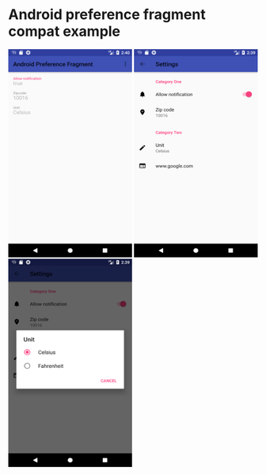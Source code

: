 # Android preference fragment compat example

<img src="https://github.com/codexpedia/android_preference_fragment/blob/master/captures/main.png" width="250" height="420" /> <img src="https://github.com/codexpedia/android_preference_fragment/blob/master/captures/setting.png" width="250" height="420" /> <img src="https://github.com/codexpedia/android_preference_fragment/blob/master/captures/setting2.png" width="250" height="420" />
